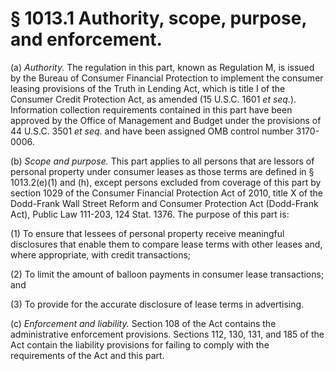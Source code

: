# § 1013.1   Authority, scope, purpose, and enforcement.

(a) *Authority.* The regulation in this part, known as Regulation M, is issued by the Bureau of Consumer Financial Protection to implement the consumer leasing provisions of the Truth in Lending Act, which is title I of the Consumer Credit Protection Act, as amended (15 U.S.C. 1601 *et seq.*). Information collection requirements contained in this part have been approved by the Office of Management and Budget under the provisions of 44 U.S.C. 3501 *et seq.* and have been assigned OMB control number 3170-0006.


(b) *Scope and purpose.* This part applies to all persons that are lessors of personal property under consumer leases as those terms are defined in § 1013.2(e)(1) and (h), except persons excluded from coverage of this part by section 1029 of the Consumer Financial Protection Act of 2010, title X of the Dodd-Frank Wall Street Reform and Consumer Protection Act (Dodd-Frank Act), Public Law 111-203, 124 Stat. 1376. The purpose of this part is:


(1) To ensure that lessees of personal property receive meaningful disclosures that enable them to compare lease terms with other leases and, where appropriate, with credit transactions;


(2) To limit the amount of balloon payments in consumer lease transactions; and


(3) To provide for the accurate disclosure of lease terms in advertising.


(c) *Enforcement and liability.* Section 108 of the Act contains the administrative enforcement provisions. Sections 112, 130, 131, and 185 of the Act contain the liability provisions for failing to comply with the requirements of the Act and this part.




